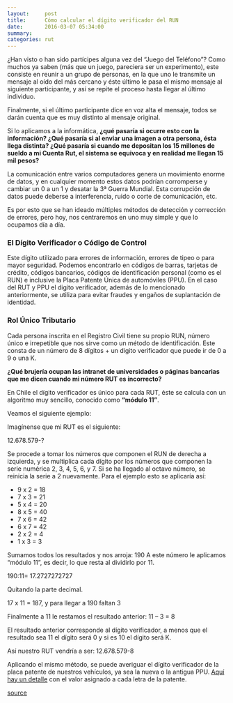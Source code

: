 ```yaml
---
layout:     post
title:      Cómo calcular el dígito verificador del RUN
date:       2016-03-07 05:34:00
summary:
categories: rut
---
```


¿Han visto o han sido partícipes alguna vez del “Juego del Teléfono”? Como muchos ya saben (más que un juego, pareciera ser un experimento), este consiste en reunir a un grupo de personas, en la que uno le transmite un mensaje al oído del más cercano y éste último le pasa el mismo mensaje al siguiente participante, y así se repite el proceso hasta llegar al último individuo.

Finalmente, si el último participante dice en voz alta el mensaje, todos se darán cuenta que es muy distinto al mensaje original.

Si lo aplicamos a la informática, <strong>¿qué pasaría si ocurre esto con la información? ¿Qué pasaría si al enviar una imagen a otra persona, ésta llega distinta? ¿Qué pasaría si cuando me depositan los 15 millones de sueldo a mi Cuenta Rut, el sistema se equivoca y en realidad me llegan 15 mil pesos?</strong>

La comunicación entre varios computadores genera un movimiento enorme de datos, y en cualquier momento estos datos podrían corromperse y cambiar un 0 a un 1 y desatar la 3ª Guerra Mundial. Esta corrupción de datos puede deberse a interferencia, ruido o corte de comunicación, etc.

Es por esto que se han ideado múltiples métodos de detección y corrección de errores, pero hoy, nos centraremos en uno muy simple y que lo ocupamos día a día.

### El Dígito Verificador o Código de Control

Este dígito utilizado para errores de información, errores de tipeo o para mayor seguridad. Podemos encontrarlo en códigos de barras, tarjetas de crédito, códigos bancarios, códigos de identificación personal (como es el RUN) e inclusive la Placa Patente Única de automóviles (PPU). En el caso del RUT y PPU el digito verificador, además de lo mencionado anteriormente, se utiliza para evitar fraudes y engaños de suplantación de identidad.

### Rol Único Tributario

Cada persona inscrita en el Registro Civil tiene su propio RUN, número único e irrepetible que nos sirve como un método de identificación. Este consta de un número de 8 dígitos + un digito verificador que puede ir de 0 a 9 o una K.

<p><strong>¿Qué brujería ocupan las intranet de universidades o páginas bancarias que me dicen cuando mi número RUT es incorrecto?</strong></p>

<p>En Chile el dígito verificador es único para cada RUT, éste se calcula con un algoritmo muy sencillo, conocido como <strong>“módulo 11”</strong>.</p>

<p>Veamos el siguiente ejemplo:</p>

<p>Imagínense que mi RUT es el siguiente:</p>

<p>12.678.579-?</p>

<p>Se procede a tomar los números que componen el RUN de derecha a izquierda, y se multiplica cada dígito por los números que componen la serie numérica 2, 3, 4, 5, 6, y 7. Si se ha llegado al octavo número, se reinicia la serie a 2 nuevamente. Para el ejemplo esto se aplicaría así:</p>

<ul>
<li>9 x 2 = 18</li>
<li>7 x 3 = 21</li>
<li>5 x 4 = 20</li>
<li>8 x 5 = 40</li>
<li>7 x 6 = 42</li>
<li>6 x 7 = 42</li>
<li>2 x 2 = 4</li>
<li>1 x 3 = 3</li>
</ul>

<p>Sumamos todos los resultados y nos arroja: 190
A este número le aplicamos “módulo 11”, es decir, lo que resta al dividirlo por 11.</p>

<p>190:11= 17.2727272727</p>

<p>Quitando la parte decimal.</p>

<p>17 x 11 = 187, y para llegar a 190 faltan 3</p>

<p>Finalmente a 11 le restamos el resultado anterior: 11 – 3 = 8</p>

<p>El resultado anterior corresponde al dígito verificador, a menos que el resultado sea 11 el dígito será 0 y si es 10 el dígito será K.</p>

<p>Así nuestro RUT vendría a ser: 12.678.579-8</p>

<p>Aplicando el mismo método, se puede averiguar el dígito verificador de la placa patente de nuestros vehículos, ya sea la nueva o la antigua PPU. <a href="http://www.srcei.cl/Manuales/ValidacionPatentes.pdf" target="_blank">Aquí hay un detalle</a> con el valor asignado a cada letra de la patente.</p>

<p>
	<a href="http://www.biobiochile.cl/2016/03/07/para-que-sirve-y-como-se-calcula-el-digito-verificador-de-nuestro-rut.shtml" target="_blank">source</a>
</p>
